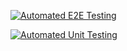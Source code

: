[![Automated E2E Testing](https://github.com/Fermain/workflow/actions/workflows/e2e-test.yml/badge.svg)](https://github.com/Fermain/workflow/actions/workflows/e2e-test.yml)

[![Automated Unit Testing](https://github.com/Fermain/workflow/actions/workflows/unit-test.yml/badge.svg)](https://github.com/Fermain/workflow/actions/workflows/unit-test.yml)